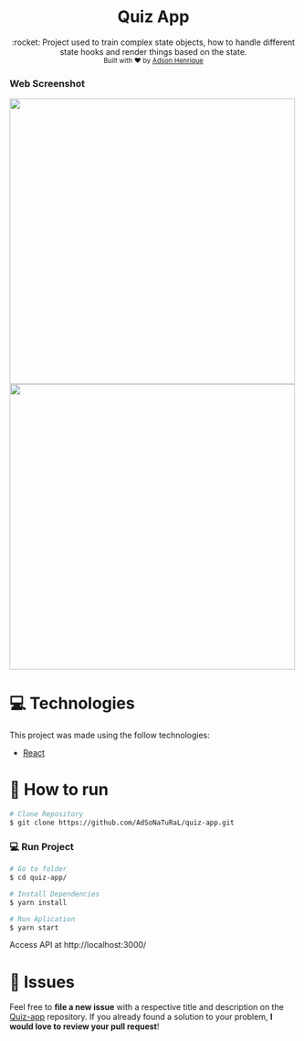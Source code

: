 <div align="center"> 
  <h1>Quiz App</h1>
  :rocket: Project used to train complex state objects, how to handle different state hooks and render things based on the state.
</div>

<div align="center">
  <sub>Built with ❤︎ by
    <a href="https://github.com/AdSoNaTuRaL">Adson Henrique</a>
  </sub>
</div>

### Web Screenshot
<div>
   <img src="https://user-images.githubusercontent.com/26275918/93021639-fed56280-f5e3-11ea-9b5b-c18e67dce64c.png" width="500px">
   <img src="https://user-images.githubusercontent.com/26275918/93021650-0ac12480-f5e4-11ea-91af-1e28b1efb60b.png" width="500px">
</div>

# :computer: Technologies
This project was made using the follow technologies:
   
* [React](https://reactjs.org/)      

# :construction_worker: How to run
```bash
# Clone Repository
$ git clone https://github.com/AdSoNaTuRaL/quiz-app.git
```
### 💻 Run Project

```bash
# Go to folder
$ cd quiz-app/

# Install Dependencies
$ yarn install

# Run Aplication
$ yarn start
```
Access API at http://localhost:3000/

# :bug: Issues

Feel free to **file a new issue** with a respective title and description on the [Quiz-app](https://github.com/AdSoNaTuRaL/quiz-app/issues) repository. If you already found a solution to your problem, **I would love to review your pull request**!
